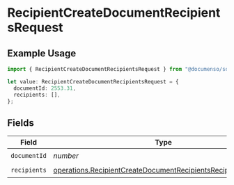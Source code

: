 # RecipientCreateDocumentRecipientsRequest

## Example Usage

```typescript
import { RecipientCreateDocumentRecipientsRequest } from "@documenso/sdk-typescript/models/operations";

let value: RecipientCreateDocumentRecipientsRequest = {
  documentId: 2553.31,
  recipients: [],
};
```

## Fields

| Field                                                                                                                                          | Type                                                                                                                                           | Required                                                                                                                                       | Description                                                                                                                                    |
| ---------------------------------------------------------------------------------------------------------------------------------------------- | ---------------------------------------------------------------------------------------------------------------------------------------------- | ---------------------------------------------------------------------------------------------------------------------------------------------- | ---------------------------------------------------------------------------------------------------------------------------------------------- |
| `documentId`                                                                                                                                   | *number*                                                                                                                                       | :heavy_check_mark:                                                                                                                             | N/A                                                                                                                                            |
| `recipients`                                                                                                                                   | [operations.RecipientCreateDocumentRecipientsRecipientRequest](../../models/operations/recipientcreatedocumentrecipientsrecipientrequest.md)[] | :heavy_check_mark:                                                                                                                             | N/A                                                                                                                                            |